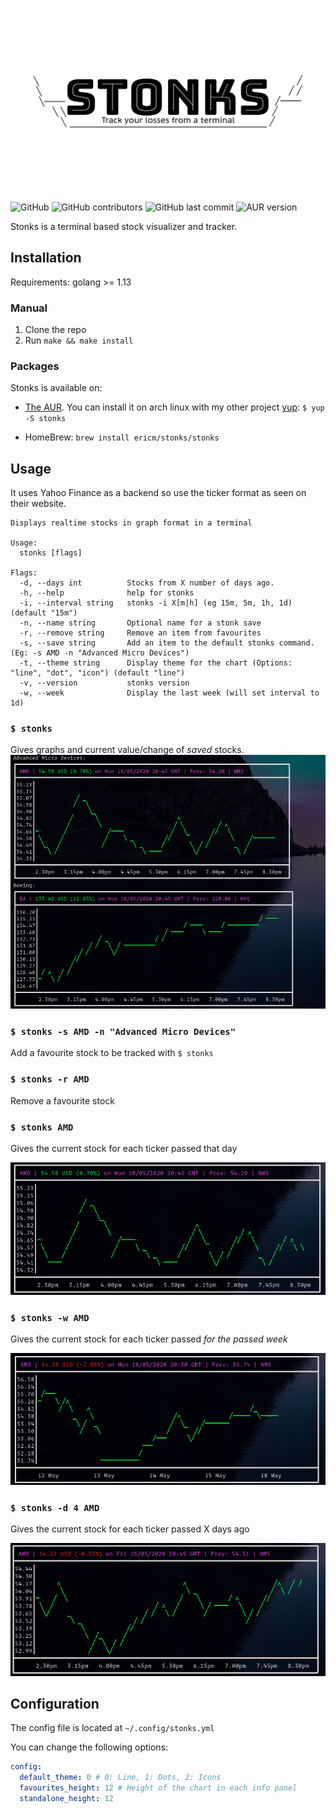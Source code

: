 # ![Stonks](./assets/stonks.svg?raw=true)

![GitHub](https://img.shields.io/github/license/ericm/stonks?style=for-the-badge)
![GitHub contributors](https://img.shields.io/github/contributors/ericm/stonks?style=for-the-badge)
![GitHub last commit](https://img.shields.io/github/last-commit/ericm/stonks?style=for-the-badge)
![AUR version](https://img.shields.io/aur/version/stonks?style=for-the-badge)

Stonks is a terminal based stock visualizer and tracker.

## Installation

Requirements: golang >= 1.13

### Manual

1. Clone the repo
2. Run `make && make install`

### Packages

Stonks is available on:

- [The AUR](https://aur.archlinux.org/packages/stonks/). You can install it on arch linux with my other project [yup](https://github.com/ericm/yup): `$ yup -S stonks`

- HomeBrew: `brew install ericm/stonks/stonks`

## Usage

It uses Yahoo Finance as a backend so use the ticker format as seen on their website.

```
Displays realtime stocks in graph format in a terminal

Usage:
  stonks [flags]

Flags:
  -d, --days int          Stocks from X number of days ago.
  -h, --help              help for stonks
  -i, --interval string   stonks -i X[m|h] (eg 15m, 5m, 1h, 1d) (default "15m")
  -n, --name string       Optional name for a stonk save
  -r, --remove string     Remove an item from favourites
  -s, --save string       Add an item to the default stonks command. (Eg: -s AMD -n "Advanced Micro Devices")
  -t, --theme string      Display theme for the chart (Options: "line", "dot", "icon") (default "line")
  -v, --version           stonks version
  -w, --week              Display the last week (will set interval to 1d)
```

### `$ stonks`

Gives graphs and current value/change of _saved_ stocks.
![Stonks](./assets/1.png)

### `$ stonks -s AMD -n "Advanced Micro Devices"`

Add a favourite stock to be tracked with `$ stonks`

### `$ stonks -r AMD`

Remove a favourite stock

### `$ stonks AMD`

Gives the current stock for each ticker passed that day

![Stonks](./assets/2.png)

### `$ stonks -w AMD`

Gives the current stock for each ticker passed _for the passed week_

![Stonks](./assets/3.png)

### `$ stonks -d 4 AMD`

Gives the current stock for each ticker passed X days ago

![Stonks](./assets/4.png)

## Configuration

The config file is located at `~/.config/stonks.yml`

You can change the following options:

```yml
config:
  default_theme: 0 # 0: Line, 1: Dots, 2: Icons
  favourites_height: 12 # Height of the chart in each info panel
  standalone_height: 12
```
